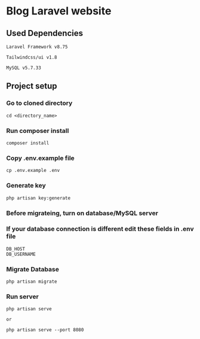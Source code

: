 # Blog Laravel website
##  Used Dependencies

```
Laravel Framework v8.75

Tailwindcss/ui v1.8

MySQL v5.7.33
```

## Project setup
### Go to cloned directory
```
cd <directory_name>
```
### Run composer install
```
composer install
```

### Copy .env.example file
```
cp .env.example .env
```

### Generate key
```
php artisan key:generate
```
### Before migrateing, turn on database/MySQL server
### If your database connection is different edit these fields in .env file
```
DB_HOST
DB_USERNAME
```
### Migrate Database

```
php artisan migrate
```
### Run server
```
php artisan serve

or

php artisan serve --port 8080
```
